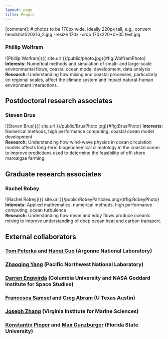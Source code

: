 ```yaml
---
layout: page
title: People
---
```


[comment]: # photos to be 170px wide, ideally 220px tall, e.g., convert  headshot020316_2.jpg -resize 170x -crop 170x220+0+35 test.jpg

### Phillip Wolfram

![Phillip Wolfram]({{ site.url }}/public/photo.jpg){#fig:WolframPhoto}
**Interests:** Numerical methods and simulation of small- and large-scale environmental flows, coastal ocean model development, data analysis <br>
**Research:** Understanding how mixing and coastal processes, particularly on regional scales, affect the climate system and impact natural-human environment interactions.

## Postdoctoral research associates

### Steven Brus

![Steven Brus]({{ site.url }}/public/BrusPhoto.jpg){#fig:BrusPhoto}
**Interests:** Numerical methods, high performance computing, coastal ocean model development <br>
**Research:** Understanding how wind-wave physics in ocean circulation models
affects long-term biogeochemical climatology in the coastal ocean to improve
predictions used to determine the feasibility of off-shore maroalgae farming.


## Graduate research associates

### Rachel Robey

![Rachel Robey]({{ site.url }}/public/RobeyParticles.png){#fig:RobeyPhoto}
**Interests:** Applied mathematics, numerical methods, high performance computing, ocean turbulence <br>
**Research:** Understanding how mean and eddy flows produce oceanic mixing to improve understanding of
deep ocean heat and carbon transport.

## External collaborators

### [Tom Peterka](http://www.mcs.anl.gov/~tpeterka/) and [Hanqi Guo](http://www.mcs.anl.gov/~hguo/) (Argonne National Laboratory)

### [Zhaoqing Yang](https://marine.pnnl.gov/staff/staff_info.asp?staff_num=971) (Pacific Northwest National Laboratory)

### [Darren Engwirda](https://sites.google.com/site/dengwirda/) (Columbia University and NASA Goddard Institute for Space Studies)

### [Francesca Samsel](http://www.francescasamsel.com/home_html/HOME.html) and [Greg Abram](https://www.tacc.utexas.edu/about/directory/gregory-abram) (U Texas Austin)

### [Joseph Zhang](http://www.vims.edu/about/directory/faculty/zhang_yj.php) (Virginia Institute for Marine Sciences)

### [Konstantin Pieper](https://www.researchgate.net/scientific-contributions/2053565001_Konstantin_Pieper)  and [Max Gunzburger](http://people.sc.fsu.edu/~mgunzburger/) (Florida State University)
